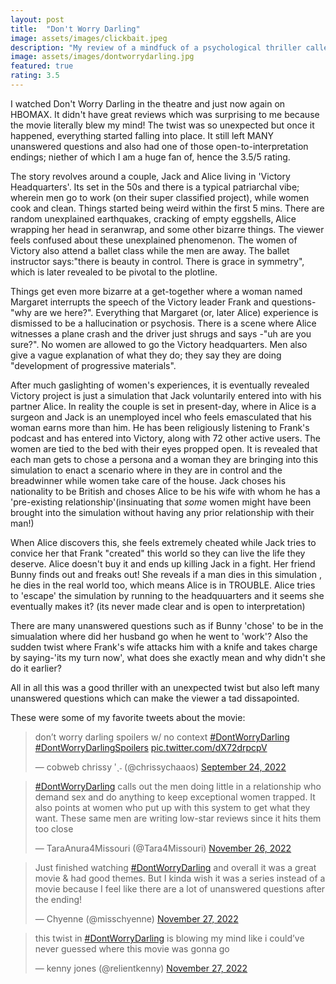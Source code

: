 ```yaml
---
layout: post
title:  "Don't Worry Darling"
image: assets/images/clickbait.jpeg
description: "My review of a mindfuck of a psychological thriller called Don't Worry Darling"
image: assets/images/dontworrydarling.jpg
featured: true
rating: 3.5
---
```

I watched Don't Worry Darling in the theatre and just now again on HBOMAX. It didn't have great reviews which was surprising to me because the movie literally blew my mind! The twist was so unexpected but once it happened, everything started falling into place. It still left MANY unanswered questions and also had one of those open-to-interpretation endings; niether of which I am a huge fan of, hence the 3.5/5 rating.

The story revolves around a couple, Jack and Alice living in 'Victory Headquarters'. Its set in the 50s and there is a typical patriarchal vibe; wherein men go to work (on their super classified project), while women cook and clean. Things started being weird within the first 5 mins. There are random unexplained earthquakes, cracking of empty eggshells, Alice wrapping her head in seranwrap, and some other bizarre things. The viewer feels confused about these unexplained phenomenon. The women of Victory also attend a ballet class while the men are away. The ballet instructor says:"there is beauty in control. There is grace in symmetry", which is later revealed to be pivotal to the plotline.

Things get even more bizarre at a get-together where a woman named Margaret interrupts the speech of the Victory leader Frank and questions-"why are we here?". Everything that Margaret (or, later Alice) experience is dismissed to be a hallucination or psychosis. There is a scene where Alice witnesses a plane crash and the driver just shrugs and says -"uh are you sure?". No women are allowed to go the Victory headquarters. Men also give a vague explanation of what they do; they say they are doing "development of progressive materials".

After much gaslighting of women's experiences, it is eventually revealed Victory project is just a simulation that Jack voluntarily entered into with his partner Alice. In reality the couple is set in present-day, where in Alice is a surgeon and Jack is an unemployed incel who feels emasculated that his woman earns more than him. He has been religiously listening to Frank's podcast and has entered into Victory, along with 72 other active users. The women are tied to the bed with their eyes propped open. It is revealed that each man gets to chose a persona and a woman they are bringing into this simulation to enact a scenario where in they are in control and the breadwinner while women take care of the house. Jack choses his nationality to be British and choses Alice to be his wife with whom he has a 'pre-existing relationship'(insinuating that _some_ women might have been brought into the simulation without having any prior relationship with their man!)

When Alice discovers this, she feels extremely cheated while Jack tries to convice her that Frank "created" this world so they can live the life they deserve. Alice doesn't buy it and ends up killing Jack in a fight. Her friend Bunny finds out and freaks out! She reveals if a man dies in this simulation , he dies in the real world too, which means Alice is in TROUBLE. Alice tries to 'escape' the simulation by running to the headquuarters and it seems she eventually makes it? (its never made clear and is open to interpretation)

There are many unanswered questions such as if Bunny 'chose' to be in the simualation where did her husband go when he went to 'work'? Also the sudden twist where Frank's wife attacks him with a knife and takes charge by saying-'its my turn now', what does she exactly mean and why didn't she do it earlier?

All in all this was a good thriller with an unexpected twist but also left many unanswered questions which can make the viewer a tad dissapointed.

These were some of my favorite tweets about the movie:

<blockquote class="twitter-tweet"><p lang="en" dir="ltr">don’t worry darling spoilers w/ no context <a href="https://twitter.com/hashtag/DontWorryDarling?src=hash&amp;ref_src=twsrc%5Etfw">#DontWorryDarling</a> <a href="https://twitter.com/hashtag/DontWorryDarlingSpoilers?src=hash&amp;ref_src=twsrc%5Etfw">#DontWorryDarlingSpoilers</a> <a href="https://t.co/dX72drpcpV">pic.twitter.com/dX72drpcpV</a></p>&mdash; cobweb chrissy ʹˎ˗ (@chrissychaaos) <a href="https://twitter.com/chrissychaaos/status/1573519662125617158?ref_src=twsrc%5Etfw">September 24, 2022</a></blockquote> <script async src="https://platform.twitter.com/widgets.js" charset="utf-8"></script>

<blockquote class="twitter-tweet"><p lang="en" dir="ltr"><a href="https://twitter.com/hashtag/DontWorryDarling?src=hash&amp;ref_src=twsrc%5Etfw">#DontWorryDarling</a> calls out the men doing little in a relationship who demand sex and do anything to keep exceptional women trapped. It also points at women who put up with this system to get what they want. These same men are writing low-star reviews since it hits them too close</p>&mdash; TaraAnura4Missouri (@Tara4Missouri) <a href="https://twitter.com/Tara4Missouri/status/1596557501465612288?ref_src=twsrc%5Etfw">November 26, 2022</a></blockquote> <script async src="https://platform.twitter.com/widgets.js" charset="utf-8"></script>

<blockquote class="twitter-tweet"><p lang="en" dir="ltr">Just finished watching <a href="https://twitter.com/hashtag/DontWorryDarling?src=hash&amp;ref_src=twsrc%5Etfw">#DontWorryDarling</a> and overall it was a great movie &amp; had good themes. But I kinda wish it was a series instead of a movie because I feel like there are a lot of unanswered questions after the ending!</p>&mdash; Chyenne (@misschyenne) <a href="https://twitter.com/misschyenne/status/1596725348154363904?ref_src=twsrc%5Etfw">November 27, 2022</a></blockquote> <script async src="https://platform.twitter.com/widgets.js" charset="utf-8"></script>

<blockquote class="twitter-tweet"><p lang="en" dir="ltr">this twist in <a href="https://twitter.com/hashtag/DontWorryDarling?src=hash&amp;ref_src=twsrc%5Etfw">#DontWorryDarling</a> is blowing my mind like i could’ve never guessed where this movie was gonna go</p>&mdash; kenny jones (@relientkenny) <a href="https://twitter.com/relientkenny/status/1596669588900646912?ref_src=twsrc%5Etfw">November 27, 2022</a></blockquote> <script async src="https://platform.twitter.com/widgets.js" charset="utf-8"></script>
